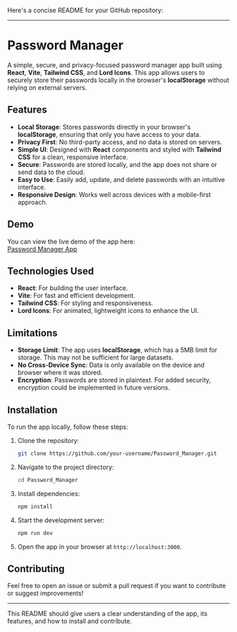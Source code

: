 Here's a concise README for your GitHub repository:

---

# Password Manager

A simple, secure, and privacy-focused password manager app built using **React**, **Vite**, **Tailwind CSS**, and **Lord Icons**. This app allows users to securely store their passwords locally in the browser's **localStorage** without relying on external servers. 

## Features

- **Local Storage**: Stores passwords directly in your browser's **localStorage**, ensuring that only you have access to your data.
- **Privacy First**: No third-party access, and no data is stored on servers.
- **Simple UI**: Designed with **React** components and styled with **Tailwind CSS** for a clean, responsive interface.
- **Secure**: Passwords are stored locally, and the app does not share or send data to the cloud.
- **Easy to Use**: Easily add, update, and delete passwords with an intuitive interface.
- **Responsive Design**: Works well across devices with a mobile-first approach.

## Demo

You can view the live demo of the app here:  
[Password Manager App](https://kumarabhinav9955.github.io/Password_Manager/)

## Technologies Used

- **React**: For building the user interface.
- **Vite**: For fast and efficient development.
- **Tailwind CSS**: For styling and responsiveness.
- **Lord Icons**: For animated, lightweight icons to enhance the UI.

## Limitations

- **Storage Limit**: The app uses **localStorage**, which has a 5MB limit for storage. This may not be sufficient for large datasets.
- **No Cross-Device Sync**: Data is only available on the device and browser where it was stored.
- **Encryption**: Passwords are stored in plaintext. For added security, encryption could be implemented in future versions.

## Installation

To run the app locally, follow these steps:

1. Clone the repository:
   ```bash
   git clone https://github.com/your-username/Password_Manager.git
   ```

2. Navigate to the project directory:
   ```bash
   cd Password_Manager
   ```

3. Install dependencies:
   ```bash
   npm install
   ```

4. Start the development server:
   ```bash
   npm run dev
   ```

5. Open the app in your browser at `http://localhost:3000`.

## Contributing

Feel free to open an issue or submit a pull request if you want to contribute or suggest improvements!

---

This README should give users a clear understanding of the app, its features, and how to install and contribute.
